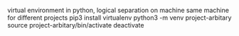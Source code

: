 virtual environment in python, logical separation on machine
same machine for different projects
pip3 install virtualenv
python3 -m venv project-arbitary
source project-arbitary/bin/activate
deactivate